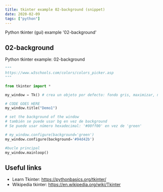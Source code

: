 ```yaml
---
title: tkinter example 02-background (snippet)
date: 2020-02-09
tags: ["python"]
---
```

Python tkinter (gui) example '02-background'


## 02-background

Python tkinter example: 02-background

```python
"""
https://www.w3schools.com/colors/colors_picker.asp
"""

from tkinter import *

my_window = Tk() # crea un objeto por defecto: fondo gris, maximizar, minimizar, etc.

# CODE GOES HERE
my_window.title("Demo1")

# set the background of the window
# también se puede usar bg en vez de background
# Se puede usar número hexadecimal: '#00ff00' en vez de 'green'

# my_window.configure(background='green')
my_window.configure(background='#94d42b')

#bucle principal
my_window.mainloop()

```

## Useful links

- Learn Tkinter: https://pythonbasics.org/tkinter/
- Wikipedia tkinter: https://en.wikipedia.org/wiki/Tkinter
